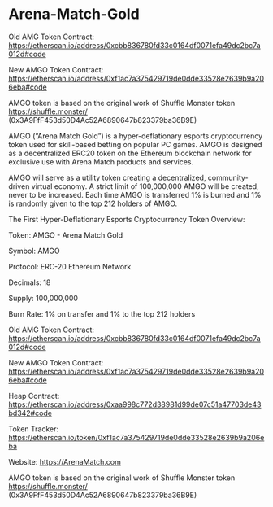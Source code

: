 # Arena-Match-Gold

Old AMG Token Contract: https://etherscan.io/address/0xcbb836780fd33c0164df0071efa49dc2bc7a012d#code

New AMGO Token Contract: https://etherscan.io/address/0xf1ac7a375429719de0dde33528e2639b9a206eba#code 

AMGO token is based on the original work of Shuffle Monster token https://shuffle.monster/ (0x3A9FfF453d50D4Ac52A6890647b823379ba36B9E)

AMGO (“Arena Match Gold”) is a hyper-deflationary esports cryptocurrency token used for skill-based betting on popular PC games. AMGO is designed as a decentralized ERC20 token on the Ethereum blockchain network for exclusive use with Arena Match products and services. 

AMGO will serve as a utility token creating a decentralized, community-driven virtual economy. A strict limit of 100,000,000 AMGO will be created, never to be increased. Each time AMGO is transferred 1% is burned and 1% is randomly given to the top 212 holders of AMGO. 

The First Hyper-Deflationary Esports Cryptocurrency Token Overview: 

Token: AMGO - Arena Match Gold

Symbol: AMGO

Protocol: ERC-20 Ethereum Network

Decimals: 18

Supply: 100,000,000

Burn Rate: 1% on transfer and 1% to the top 212 holders


Old AMG Token Contract: https://etherscan.io/address/0xcbb836780fd33c0164df0071efa49dc2bc7a012d#code

New AMGO Token Contract: https://etherscan.io/address/0xf1ac7a375429719de0dde33528e2639b9a206eba#code 

Heap Contract: https://etherscan.io/address/0xaa998c772d38981d99de07c51a47703de43bd342#code 

Token Tracker: https://etherscan.io/token/0xf1ac7a375429719de0dde33528e2639b9a206eba 

Website: https://ArenaMatch.com

AMGO token is based on the original work of Shuffle Monster token https://shuffle.monster/ (0x3A9FfF453d50D4Ac52A6890647b823379ba36B9E)
